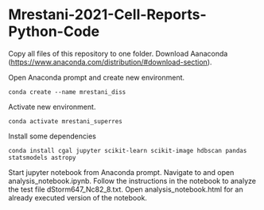 # Mrestani-2021-Cell-Reports-Python-Code

Copy all files of this repository to one folder. 
Download Aanaconda (https://www.anaconda.com/distribution/#download-section).

Open Anaconda prompt and create new environment.
```
conda create --name mrestani_diss
```
Activate new environment.
```
conda activate mrestani_superres
```
Install some dependencies
```
conda install cgal jupyter scikit-learn scikit-image hdbscan pandas statsmodels astropy
```
Start jupyter notebook from Anaconda prompt.
Navigate to and open analysis_notebook.ipynb.
Follow the instructions in the notebook to analyze the test file dStorm647_Nc82_8.txt.
Open analysis_notebook.html for an already executed version of the notebook.
